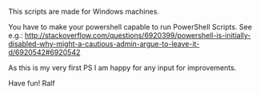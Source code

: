 This scripts are made for Windows machines.

You have to make your powershell capable to run PowerShell Scripts. See e.g.: http://stackoverflow.com/questions/6920399/powershell-is-initially-disabled-why-might-a-cautious-admin-argue-to-leave-it-d/6920542#6920542

As this is my very first PS I am happy for any input for improvements.

Have fun!
Ralf
